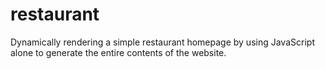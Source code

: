 # restaurant
Dynamically rendering a simple restaurant homepage by using JavaScript alone to generate the entire contents of the website.
